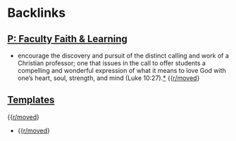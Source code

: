 
# Backlinks
## [P: Faculty Faith & Learning](<P: Faculty Faith & Learning.md>)
- encourage the discovery and pursuit of the distinct calling and work of a Christian professor; one that issues in the call to offer students a compelling and wonderful expression of what it means to love God with one’s heart, soul, strength, and mind (Luke 10:27).[*](((v_TmmCg0Z))) {{[r/moved](<../r/moved.md>)}

## [Templates](<Templates.md>)
{{[r/moved](<../r/moved.md>)}

- {{[r/moved](<../r/moved.md>)}

